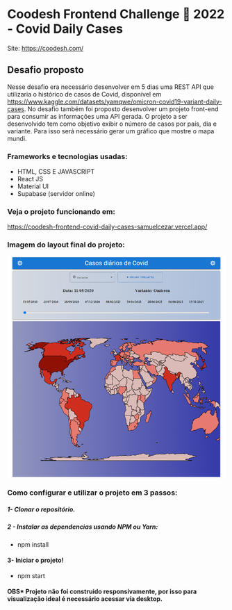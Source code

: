# Coodesh Frontend Challenge 🏅 2022 - Covid Daily Cases

Site: https://coodesh.com/

## Desafio proposto

Nesse desafio era necessário desenvolver em 5 dias uma REST API que utilizaria o histórico de casos de Covid, disponível em https://www.kaggle.com/datasets/yamqwe/omicron-covid19-variant-daily-cases.
No desafio também foi proposto desenvolver um projeto front-end para consumir as informações uma API gerada.
O projeto a ser desenvolvido tem como objetivo exibir o número de casos por país, dia e variante. Para isso será necessário gerar um gráfico que mostre o mapa mundi.

### Frameworks e tecnologias usadas:
- HTML, CSS E JAVASCRIPT
- React JS
- Material UI
- Supabase (servidor online)


### Veja o projeto funcionando em:

https://coodesh-frontend-covid-daily-cases-samuelcezar.vercel.app/


### Imagem do layout final do projeto:

![aparencia final do projeto](src/assets/img/Example.png)

### Como configurar e utilizar o projeto em 3 passos:

##### 1- Clonar o repositório.

##### 2 - Instalar as dependencias usando NPM ou Yarn:

- npm install

#### 3- Iniciar o projeto!
  - npm start

#### OBS* Projeto não foi construido responsivamente, por isso para visualização ideal é necessário acessar via desktop.

